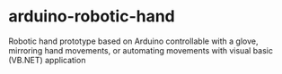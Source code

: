 # arduino-robotic-hand
Robotic hand prototype based on Arduino controllable with a glove, mirroring hand movements, or automating movements with visual basic (VB.NET) application
